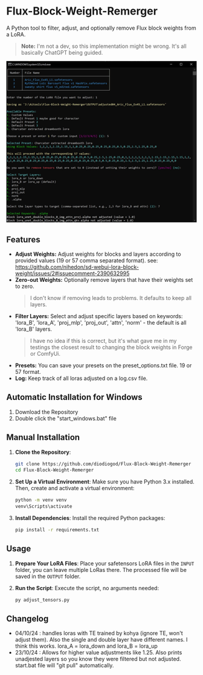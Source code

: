 # Flux-Block-Weight-Remerger

A Python tool to filter, adjust, and optionally remove Flux block weights from a LoRA.

> **Note:** I'm not a dev, so this implementation might be wrong. It's all basically ChatGPT being guided.

 ![example](./example.jpg)

## Features

- **Adjust Weights:** Adjust weights for blocks and layers according to provided values (19 or 57 comma separated format). see: https://github.com/nihedon/sd-webui-lora-block-weight/issues/2#issuecomment-2390632995
- **Zero-out Weights:** Optionally remove layers that have their weights set to zero.
  > I don't know if removing leads to problems. It defaults to keep all layers.
- **Filter Layers:** Select and adjust specific layers based on keywords: 'lora_B', 'lora_A', 'proj_mlp', 'proj_out', 'attn', 'norm' - the default is all 'lora_B' layers.
  > I have no idea if this is correct, but it's what gave me in my testings the closest result to changing the block weights in Forge or ComfyUi.
- **Presets:** You can save your presets on the preset_options.txt file. 19 or 57 format.
- **Log:** Keep track of all loras adjusted on a log.csv file.

## Automatic Installation for Windows

1. Download the Repository
2. Double click the "start_windows.bat" file

## Manual Installation

1. **Clone the Repository**:
   ```bash
   git clone https://github.com/diodiogod/Flux-Block-Weight-Remerger
   cd Flux-Block-Weight-Remerger
   ```

2. **Set Up a Virtual Environment**:
   Make sure you have Python 3.x installed. Then, create and activate a virtual environment:
   ```bash
   python -m venv venv
   venv\Scripts\activate
   ```

4. **Install Dependencies**:
   Install the required Python packages:
   ```bash
   pip install -r requirements.txt
   ```

## Usage

1. **Prepare Your LoRA Files**:
   Place your safetensors LoRA files in the `INPUT` folder, you can leave multiple LoRas there. The processed file will be saved in the `OUTPUT` folder.

2. **Run the Script**:
   Execute the script, no arguments needed:
   ```bash
   py adjust_tensors.py
   ```
## Changelog
- 04/10/24 : handles loras with TE trained by kohya (ignore TE, won't adjust them). Also the single and double layer have different names. I think this works. lora_A = lora_down and lora_B = lora_up
- 23/10/24 : Allows for higher value adjustments like 1.25. Also prints unadjested layers so you know they were filtered but not adjusted. start.bat file will "git pull" automatically.
